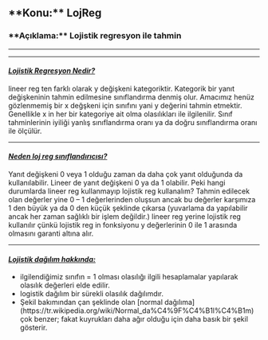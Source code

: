 <h2>**Konu:** LojReg</h2>
<h3>**Açıklama:** Lojistik regresyon ile tahmin</h3>
<hr>
<hr>
<h4><u><i> Lojistik Regresyon Nedir? </i></u></h4>
<p> lineer reg ten farklı olarak y değişkeni kategoriktir. Kategorik bir yanıt değişkeninin tahmin edilmesine sınıflandırma denmiş olur. Amacımız henüz gözlenmemiş bir x değşkeni için sınıfını yani y değerini tahmin etmektir. Genellikle x in her bir kategoriye ait olma olasılıkları ile ilgilenilir. Sınıf tahminlerinin iyiliği yanlış sınıflandırma oranı ya da doğru sınıflandırma oranı ile ölçülür. </p>
<hr>
<h4><u><i> Neden loj reg sınıflandırıcısı? </i></u></h4>
<p> Yanıt değişkeni 0 veya 1 olduğu zaman da daha çok yanıt olduğunda da kullanılabilir. Lineer de yanıt değişkeni 0 ya da 1 olabilir. Peki hangi durumlarda lineer reg kullanmayıp lojistik reg kullanalım? Tahmin edilecek olan değerler yine 0 – 1 değerlerinden oluşsun ancak bu değerler karşımıza 1 den büyük ya da 0 den küçük şeklinde çıkarsa (yuvarlama da yapılabilir ancak her zaman sağlıklı bir işlem değildir.) lineer reg yerine lojistik reg kullanılır çünkü lojistik reg in fonksiyonu y değerlerinin 0 ile 1 arasında olmasını garanti altına alır. </p>
<hr>
<h4><u><i> Lojistik dağılım hakkında: </i></u></h4>
<ul> 
<li> ilgilendiğimiz sınıfın = 1 olması olasılığı ilgili hesaplamalar yapılarak olasılık değerleri elde edilir. </li>
<li> logistik dağılım bir sürekli olasılık dağılımdır. </li>
<li> Şekil bakımından çan şeklinde olan [normal dağılıma](https://tr.wikipedia.org/wiki/Normal_da%C4%9F%C4%B1l%C4%B1m) çok benzer; fakat kuyrukları daha ağır olduğu için daha basık bir şekil gösterir. </li> 
</ul>

